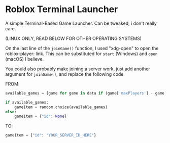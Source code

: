 # Roblox Terminal Launcher 

A simple Terminal-Based Game Launcher. Can be tweaked, i don't really care. 

(LINUX ONLY, READ BELOW FOR OTHER OPERATING SYSTEMS)

On the last line of the `joinGame()` function, I used "xdg-open" to open the roblox-player: link. 
This can be substituted for `start` (Windows) and `open` (macOS) I believe.

You could also probably make joining a server work, just add another argument for `joinGame()`, and replace the following code

FROM:
```py
available_games = [game for game in data if (game['maxPlayers'] - game['playing']) >= 3]

if available_games:
    gameItem = random.choice(available_games)
else:
    gameItem = {"id": None}
```

TO:
```py
gameItem = {"id": "YOUR_SERVER_ID_HERE"}
```
